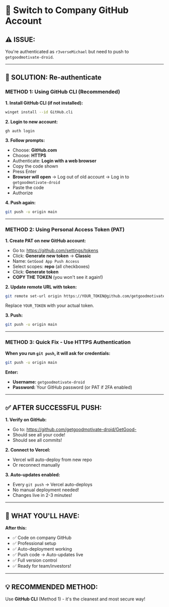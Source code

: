 # 🔐 Switch to Company GitHub Account

## ⚠️ **ISSUE:**
You're authenticated as `r3verseMichael` but need to push to `getgoodmotivate-droid`.

---

## 🚀 **SOLUTION: Re-authenticate**

### **METHOD 1: Using GitHub CLI (Recommended)**

**1. Install GitHub CLI (if not installed):**
```bash
winget install --id GitHub.cli
```

**2. Login to new account:**
```bash
gh auth login
```

**3. Follow prompts:**
- Choose: **GitHub.com**
- Choose: **HTTPS**
- Authenticate: **Login with a web browser**
- Copy the code shown
- Press Enter
- **Browser will open** → Log out of old account → Log in to `getgoodmotivate-droid`
- Paste the code
- Authorize

**4. Push again:**
```bash
git push -u origin main
```

---

### **METHOD 2: Using Personal Access Token (PAT)**

**1. Create PAT on new GitHub account:**
- Go to: https://github.com/settings/tokens
- Click: **Generate new token** → **Classic**
- Name: `GetGood App Push Access`
- Select scopes: **repo** (all checkboxes)
- Click: **Generate token**
- **COPY THE TOKEN** (you won't see it again!)

**2. Update remote URL with token:**
```bash
git remote set-url origin https://YOUR_TOKEN@github.com/getgoodmotivate-droid/GetGood-.git
```

Replace `YOUR_TOKEN` with your actual token.

**3. Push:**
```bash
git push -u origin main
```

---

### **METHOD 3: Quick Fix - Use HTTPS Authentication**

**When you run `git push`, it will ask for credentials:**

```bash
git push -u origin main
```

**Enter:**
- **Username:** `getgoodmotivate-droid`
- **Password:** Your GitHub password (or PAT if 2FA enabled)

---

## ✅ **AFTER SUCCESSFUL PUSH:**

**1. Verify on GitHub:**
- Go to: https://github.com/getgoodmotivate-droid/GetGood-
- Should see all your code!
- Should see all commits!

**2. Connect to Vercel:**
- Vercel will auto-deploy from new repo
- Or reconnect manually

**3. Auto-updates enabled:**
- Every `git push` → Vercel auto-deploys
- No manual deployment needed!
- Changes live in 2-3 minutes!

---

## 🎊 **WHAT YOU'LL HAVE:**

**After this:**
- ✅ Code on company GitHub
- ✅ Professional setup
- ✅ Auto-deployment working
- ✅ Push code → Auto-updates live
- ✅ Full version control
- ✅ Ready for team/investors!

---

## 💡 **RECOMMENDED METHOD:**

Use **GitHub CLI** (Method 1) - it's the cleanest and most secure way!

